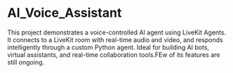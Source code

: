 # AI_Voice_Assistant
This project demonstrates a voice-controlled AI agent using LiveKit Agents. It connects to a LiveKit room with real-time audio and video, and responds intelligently through a custom Python agent. Ideal for building AI bots, virtual assistants, and real-time collaboration tools.FEw of its features are still ongoing.
